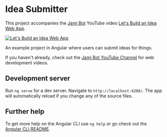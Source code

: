 # Idea Submitter

This project accompanies the [Jami Bot](https://jamibot.com) YouTube video [Let's Build an Idea Web App](https://youtu.be/20kFiZF-x7U).

[![Let's Build an Idea Web App](https://img.youtube.com/vi/20kFiZF-x7U/0.jpg)](https://youtu.be/20kFiZF-x7U)

An example project in Angular where users can submit ideas for things.

If you haven't already, check out the [Jami Bot YouTube Channel](https://youtube.com/c/JamiBot) for web development videos.

## Development server

Run `ng serve` for a dev server. Navigate to `http://localhost:4200/`. The app will automatically reload if you change any of the source files.

## Further help

To get more help on the Angular CLI use `ng help` or go check out the [Angular CLI README](https://github.com/angular/angular-cli/blob/master/README.md).

